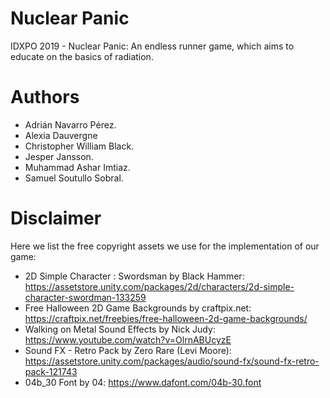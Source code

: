 # Nuclear Panic
IDXPO 2019 - Nuclear Panic: An endless runner game, which aims to educate on the basics of radiation.

# Authors
- Adrián Navarro Pérez.
- Alexia Dauvergne
- Christopher William Black.
- Jesper Jansson.
- Muhammad Ashar Imtiaz.
- Samuel Soutullo Sobral.

# Disclaimer
Here we list the free copyright assets we use for the implementation of our game:
- 2D Simple Character : Swordsman by Black Hammer: https://assetstore.unity.com/packages/2d/characters/2d-simple-character-swordman-133259
- Free Halloween 2D Game Backgrounds by craftpix.net:
https://craftpix.net/freebies/free-halloween-2d-game-backgrounds/
- Walking on Metal Sound Effects by Nick Judy:
https://www.youtube.com/watch?v=OlrnABUcyzE
- Sound FX - Retro Pack by Zero Rare (Levi Moore):
https://assetstore.unity.com/packages/audio/sound-fx/sound-fx-retro-pack-121743
- 04b_30 Font by 04:
https://www.dafont.com/04b-30.font
